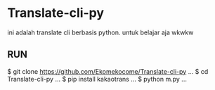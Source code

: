 # Translate-cli-py
ini adalah translate cli berbasis python. untuk belajar aja wkwkw
## RUN
$ git clone https://github.com/Ekomekocome/Translate-cli-py
...
$ cd Translate-cli-py
...
$ pip install kakaotrans
...
$ python m.py
...
